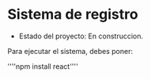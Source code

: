 <h1> Sistema de registro</h1>

- Estado del proyecto: En construccion.

Para ejecutar el sistema, debes poner:

''''npm install react''''
